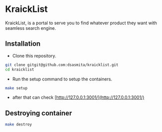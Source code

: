 # KraickList

KraickList, is a portal to serve you to find whatever product they want with seamless search engine.

## Installation

- Clone this repository.

```bash
git clone gitgit@github.com:dsasmita/kraicklist.git
cd kraicklist
```

- Run the setup command to setup the containers.

```bash
make setup
```

- after that can check [http://127.0.0.1:3001/](http://127.0.0.1:3001/)

## Destroying container

```bash
make destroy
```
